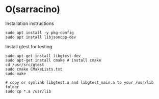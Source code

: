 # O(sarracino)

Installation instructions

```
sudo apt install -y pkg-config
sudo apt install libjsoncpp-dev
```

Install gtest for testing

```
sudo apt-get install libgtest-dev
sudo apt-get install cmake # install cmake
cd /usr/src/gtest
sudo cmake CMakeLists.txt
sudo make
 
# copy or symlink libgtest.a and libgtest_main.a to your /usr/lib folder
sudo cp *.a /usr/lib
```
